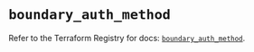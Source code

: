 # `boundary_auth_method`

Refer to the Terraform Registry for docs: [`boundary_auth_method`](https://registry.terraform.io/providers/hashicorp/boundary/1.1.12/docs/resources/auth_method).
